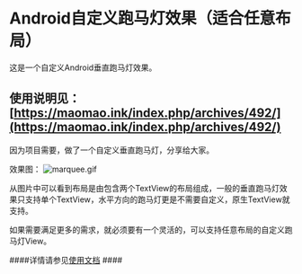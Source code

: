 # Android自定义跑马灯效果（适合任意布局）


这是一个自定义Android垂直跑马灯效果。 


## 使用说明见：[https://maomao.ink/index.php/archives/492/](https://maomao.ink/index.php/archives/492/)



因为项目需要，做了一个自定义垂直跑马灯，分享给大家。

效果图：
![marquee.gif](https://maomao.ink/usr/uploads/2019/05/3470345687.gif)


从图片中可以看到布局是由包含两个TextView的布局组成，一般的垂直跑马灯效果只支持单个TextView，水平方向的跑马灯更是不需要自定义，原生TextView就支持。 

如果需要满足更多的需求，就必须要有一个灵活的，可以支持任意布局的自定义跑马灯View。

####详情请参见[使用文档](https://maomao.ink/index.php/archives/492/) ####
